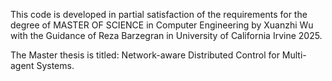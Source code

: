 This code is developed in partial satisfaction of the requirements for the degree of
MASTER OF SCIENCE in Computer Engineering by Xuanzhi Wu with the Guidance of Reza Barzegran
in University of California Irvine 2025.

The Master thesis is titled:
Network-aware Distributed Control for Multi-agent Systems.
